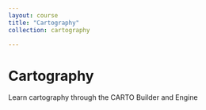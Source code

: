 ```yaml
---
layout: course
title: "Cartography"
collection: cartography

---
```

# Cartography

Learn cartography through the CARTO Builder and Engine
